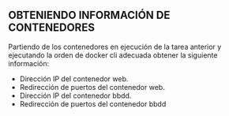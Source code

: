## OBTENIENDO INFORMACIÓN DE CONTENEDORES ##

Partiendo de los contenedores en ejecución de la tarea anterior y ejecutando la orden de docker cli adecuada obtener la siguiente información:

- Dirección IP del contenedor web.
- Redirección de puertos del contenedor web.
- Dirección IP del contenedor bbdd.
- Redirección de puertos del contenedor bbdd
